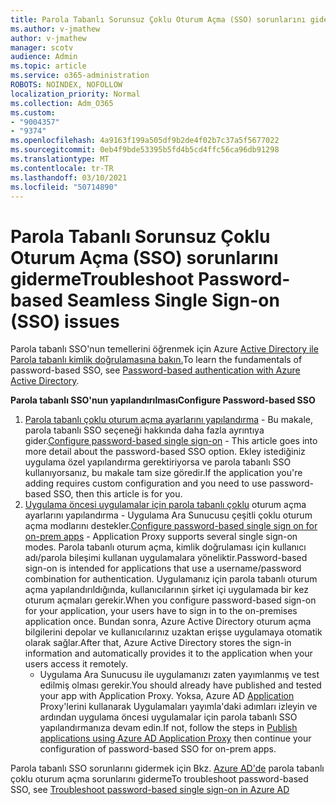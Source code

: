 ```yaml
---
title: Parola Tabanlı Sorunsuz Çoklu Oturum Açma (SSO) sorunlarını giderme
ms.author: v-jmathew
author: v-jmathew
manager: scotv
audience: Admin
ms.topic: article
ms.service: o365-administration
ROBOTS: NOINDEX, NOFOLLOW
localization_priority: Normal
ms.collection: Adm_O365
ms.custom:
- "9004357"
- "9374"
ms.openlocfilehash: 4a9163f199a505df9b2de4f02b7c37a5f5677022
ms.sourcegitcommit: 0eb4f9bde53395b5fd4b5cd4ffc56ca96db91298
ms.translationtype: MT
ms.contentlocale: tr-TR
ms.lasthandoff: 03/10/2021
ms.locfileid: "50714890"
---
```

# <a name="troubleshoot-password-based-seamless-single-sign-on-sso-issues"></a><span data-ttu-id="f1d76-102">Parola Tabanlı Sorunsuz Çoklu Oturum Açma (SSO) sorunlarını giderme</span><span class="sxs-lookup"><span data-stu-id="f1d76-102">Troubleshoot Password-based Seamless Single Sign-on (SSO) issues</span></span>

<span data-ttu-id="f1d76-103">Parola tabanlı SSO'nun temellerini öğrenmek için Azure [Active Directory ile Parola tabanlı kimlik doğrulamasına bakın.](https://docs.microsoft.com/azure/active-directory/fundamentals/auth-password-based-sso)</span><span class="sxs-lookup"><span data-stu-id="f1d76-103">To learn the fundamentals of password-based SSO, see [Password-based authentication with Azure Active Directory](https://docs.microsoft.com/azure/active-directory/fundamentals/auth-password-based-sso).</span></span>

<span data-ttu-id="f1d76-104">**Parola tabanlı SSO'nun yapılandırılması**</span><span class="sxs-lookup"><span data-stu-id="f1d76-104">**Configure Password-based SSO**</span></span>

1. <span data-ttu-id="f1d76-105">[Parola tabanlı çoklu oturum açma ayarlarını yapılandırma](https://docs.microsoft.com/azure/active-directory/manage-apps/configure-password-single-sign-on-non-gallery-applications) - Bu makale, parola tabanlı SSO seçeneği hakkında daha fazla ayrıntıya gider.</span><span class="sxs-lookup"><span data-stu-id="f1d76-105">[Configure password-based single sign-on](https://docs.microsoft.com/azure/active-directory/manage-apps/configure-password-single-sign-on-non-gallery-applications) - This article goes into more detail about the password-based SSO option.</span></span> <span data-ttu-id="f1d76-106">Ekley istediğiniz uygulama özel yapılandırma gerektiriyorsa ve parola tabanlı SSO kullanıyorsanız, bu makale tam size göredir.</span><span class="sxs-lookup"><span data-stu-id="f1d76-106">If the application you're adding requires custom configuration and you need to use password-based SSO, then this article is for you.</span></span>
2. <span data-ttu-id="f1d76-107">[Uygulama öncesi uygulamalar için parola tabanlı çoklu](https://docs.microsoft.com/azure/active-directory/manage-apps/application-proxy-configure-single-sign-on-password-vaulting) oturum açma ayarlarını yapılandırma - Uygulama Ara Sunucusu çeşitli çoklu oturum açma modlarını destekler.</span><span class="sxs-lookup"><span data-stu-id="f1d76-107">[Configure password-based single sign on for on-prem apps](https://docs.microsoft.com/azure/active-directory/manage-apps/application-proxy-configure-single-sign-on-password-vaulting) - Application Proxy supports several single sign-on modes.</span></span> <span data-ttu-id="f1d76-108">Parola tabanlı oturum açma, kimlik doğrulaması için kullanıcı adı/parola bileşimi kullanan uygulamalara yöneliktir.</span><span class="sxs-lookup"><span data-stu-id="f1d76-108">Password-based sign-on is intended for applications that use a username/password combination for authentication.</span></span> <span data-ttu-id="f1d76-109">Uygulamanız için parola tabanlı oturum açma yapılandırıldığında, kullanıcılarının şirket içi uygulamada bir kez oturum açmaları gerekir.</span><span class="sxs-lookup"><span data-stu-id="f1d76-109">When you configure password-based sign-on for your application, your users have to sign in to the on-premises application once.</span></span> <span data-ttu-id="f1d76-110">Bundan sonra, Azure Active Directory oturum açma bilgilerini depolar ve kullanıcılarınız uzaktan erişse uygulamaya otomatik olarak sağlar.</span><span class="sxs-lookup"><span data-stu-id="f1d76-110">After that, Azure Active Directory stores the sign-in information and automatically provides it to the application when your users access it remotely.</span></span>
    - <span data-ttu-id="f1d76-111">Uygulama Ara Sunucusu ile uygulamanızı zaten yayımlanmış ve test edilmiş olması gerekir.</span><span class="sxs-lookup"><span data-stu-id="f1d76-111">You should already have published and tested your app with Application Proxy.</span></span> <span data-ttu-id="f1d76-112">Yoksa, Azure AD [Application](https://docs.microsoft.com/azure/active-directory/manage-apps/application-proxy-add-on-premises-application) Proxy'lerini kullanarak Uygulamaları yayımla'daki adımları izleyin ve ardından uygulama öncesi uygulamalar için parola tabanlı SSO yapılandırmanıza devam edin.</span><span class="sxs-lookup"><span data-stu-id="f1d76-112">If not, follow the steps in [Publish applications using Azure AD Application Proxy](https://docs.microsoft.com/azure/active-directory/manage-apps/application-proxy-add-on-premises-application) then continue your configuration of password-based SSO for on-prem apps.</span></span>

<span data-ttu-id="f1d76-113">Parola tabanlı SSO sorunlarını gidermek için Bkz. [Azure AD'de](https://docs.microsoft.com/azure/active-directory/manage-apps/troubleshoot-password-based-sso) parola tabanlı çoklu oturum açma sorunlarını giderme</span><span class="sxs-lookup"><span data-stu-id="f1d76-113">To troubleshoot password-based SSO, see [Troubleshoot password-based single sign-on in Azure AD](https://docs.microsoft.com/azure/active-directory/manage-apps/troubleshoot-password-based-sso)</span></span>
